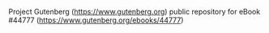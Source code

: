 Project Gutenberg (https://www.gutenberg.org) public repository for eBook #44777 (https://www.gutenberg.org/ebooks/44777)
